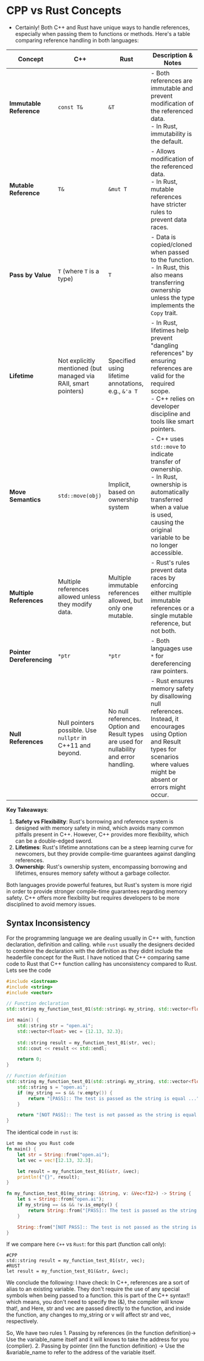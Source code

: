 # CPP vs Rust Concepts

- Certainly! Both C++ and Rust have unique ways to handle references,
  especially when passing them to functions or methods. Here's a table comparing
  reference handling in both languages:

| **Concept**               | **C++**                                                         | **Rust**                                                                                 | **Description & Notes**                                                                                                                                                                          |
| ------------------------- | --------------------------------------------------------------- | ---------------------------------------------------------------------------------------- | ------------------------------------------------------------------------------------------------------------------------------------------------------------------------------------------------ |
| **Immutable Reference**   | `const T&`                                                      | `&T`                                                                                     | - Both references are immutable and prevent modification of the referenced data. <br> - In Rust, immutability is the default.                                                                    |
| **Mutable Reference**     | `T&`                                                            | `&mut T`                                                                                 | - Allows modification of the referenced data. <br> - In Rust, mutable references have stricter rules to prevent data races.                                                                      |
| **Pass by Value**         | `T` (where `T` is a type)                                       | `T`                                                                                      | - Data is copied/cloned when passed to the function. <br> - In Rust, this also means transferring ownership unless the type implements the `Copy` trait.                                         |
| **Lifetime**              | Not explicitly mentioned (but managed via RAII, smart pointers) | Specified using lifetime annotations, e.g., `&'a T`                                      | - In Rust, lifetimes help prevent "dangling references" by ensuring references are valid for the required scope. <br> - C++ relies on developer discipline and tools like smart pointers.        |
| **Move Semantics**        | `std::move(obj)`                                                | Implicit, based on ownership system                                                      | - C++ uses `std::move` to indicate transfer of ownership. <br> - In Rust, ownership is automatically transferred when a value is used, causing the original variable to be no longer accessible. |
| **Multiple References**   | Multiple references allowed unless they modify data.            | Multiple immutable references allowed, but only one mutable.                             | - Rust's rules prevent data races by enforcing either multiple immutable references or a single mutable reference, but not both.                                                                 |
| **Pointer Dereferencing** | `*ptr`                                                          | `*ptr`                                                                                   | - Both languages use `*` for dereferencing raw pointers.                                                                                                                                         |
| **Null References**       | Null pointers possible. Use `nullptr` in C++11 and beyond.      | No null references. Option and Result types are used for nullability and error handling. | - Rust ensures memory safety by disallowing null references. Instead, it encourages using Option and Result types for scenarios where values might be absent or errors might occur.              |

**Key Takeaways**:

1. **Safety vs Flexibility**: Rust's borrowing and reference system is designed
   with memory safety in mind, which avoids many common pitfalls present in
   C++. However, C++ provides more flexibility, which can be a double-edged sword.
2. **Lifetimes**: Rust's lifetime annotations can be a steep learning curve for
   newcomers, but they provide compile-time guarantees against dangling
   references.
3. **Ownership**: Rust's ownership system, encompassing borrowing and
   lifetimes, ensures memory safety without a garbage collector.

Both languages provide powerful features, but Rust's system is more rigid in
order to provide stronger compile-time guarantees regarding memory safety. C++
offers more flexibility but requires developers to be more disciplined to avoid
memory issues.

## Syntax Inconsistency 
For the programming language we are dealing usually in C++ with, function declaration, definition and calling. while `rust` usually the designers decided to combine the declaration with the definition as they didnt include the headerfile concept for the Rust. 
I have noticed that C++ comparing same code to Rust that C++ function calling has unconsistency compared to Rust. Lets see the code 

```cpp
#include <iostream>
#include <string>
#include <vector>

// Function declaration
std::string my_function_test_01(std::string& my_string, std::vector<float>& v);

int main() {
    std::string str = "open.ai";
    std::vector<float> vec = {12.13, 32.3};
    
    std::string result = my_function_test_01(str, vec);
    std::cout << result << std::endl;

    return 0;
}

// Function definition
std::string my_function_test_01(std::string& my_string, std::vector<float>& v) {
    std::string s = "open.ai";
    if (my_string == s && !v.empty()) {
        return "[PASS]:: The test is passed as the string is equal ...";
    }

    return "[NOT PASS]:: The test is not passed as the string is equal ...";
}
```
The identical code in `rust` is:
```rust
Let me show you Rust code
fn main() {
    let str = String::from("open.ai");
    let vec = vec![12.13, 32.3];

    let result = my_function_test_01(&str, &vec);
    println!("{}", result);
}

fn my_function_test_01(my_string: &String, v: &Vec<f32>) -> String {
    let s = String::from("open.ai");
    if my_string == &s && !v.is_empty() {
        return String::from("[PASS]:: The test is passed as the string is equal ...");
    }

    String::from("[NOT PASS]:: The test is not passed as the string is equal ...")
}

```
If we compare here `C++` vs `Rust`: for this part (function call only):

```
#CPP
std::string result = my_function_test_01(str, vec);
#RUST
let result = my_function_test_01(&str, &vec);
```
We conclude the following: 
I have check:
In C++, references are a sort of alias to an existing variable. They don't require the use of any special symbols when being passed to a function. this is part of the C++ syntax!! which means, you don't need to specify the (&), the compiler will know that!,
and
Here, str and vec are passed directly to the function, and inside the function, any changes to my_string or v will affect str and vec, respectively.

So, We have two rules
	1.	Passing by references (in the function definition)-> Use the variable_name itself and it will knows to take the address for you (complier).
	2.	Passing by pointer (inn the function definition) -> Use the &variable_name to refer to the address of the variable itself.
